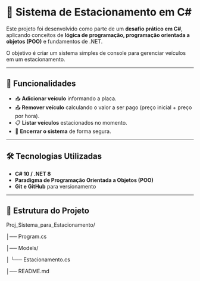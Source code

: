 # 🚗 Sistema de Estacionamento em C#

Este projeto foi desenvolvido como parte de um **desafio prático em C#**, aplicando conceitos de **lógica de programação, programação orientada a objetos (POO)** e fundamentos de .NET.  

O objetivo é criar um sistema simples de console para gerenciar veículos em um estacionamento.

---

## 🎯 Funcionalidades

- 📥 **Adicionar veículo** informando a placa.  
- 📤 **Remover veículo** calculando o valor a ser pago (preço inicial + preço por hora).  
- 📋 **Listar veículos** estacionados no momento.  
- 🚪 **Encerrar o sistema** de forma segura.  

---

## 🛠️ Tecnologias Utilizadas

- **C# 10 / .NET 8**  
- **Paradigma de Programação Orientada a Objetos (POO)**  
- **Git e GitHub** para versionamento  

---

## 📂 Estrutura do Projeto

Proj_Sistema_para_Estacionamento/

│── Program.cs

│── Models/

│ └── Estacionamento.cs

│── README.md

